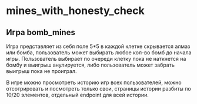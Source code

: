 # mines_with_honesty_check


Игра bomb_mines
--------------------------------
Игра представляет из себя поле 5*5 в каждой клетке скрывается алмаз или бомба, пользователь может выбирать любое кол-во бомб до начала игры. 
Пользователь выбирает по очереди клетку пока не наткнется на бомбу и выигрыш анулируется, либо пользователь может забрать выигрыш пока не проиграл.

В игре можно просмотреть историю игр всех пользователей, можно отсотрировать и посмотреть только свои, страницы истории разбиты по 10/20 элементов, отдельный endpoint для всей истории.

